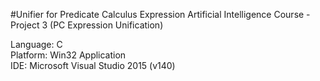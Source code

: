 #Unifier for Predicate Calculus Expression
Artificial Intelligence Course - Project 3 (PC Expression Unification)

Language:	C<br>
Platform:	Win32 Application<br>
IDE:		Microsoft Visual Studio 2015 (v140)
